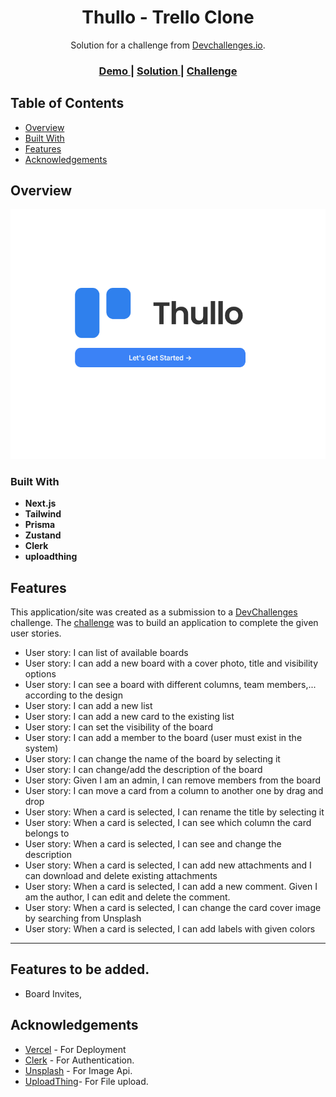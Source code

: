 <h1 align="center">Thullo - Trello Clone</h1>

<div align="center">
   Solution for a challenge from  <a href="http://devchallenges.io" target="_blank">Devchallenges.io</a>.
</div>

<div align="center">
  <h3>
    <a href="https://thullo-fawn.vercel.app" target="_blank">
      Demo
    </a>
    <span> | </span>
    <a href="#" target="_blank">
      Solution
    </a>
    <span> | </span>
    <a href="https://legacy.devchallenges.io/challenges/wP0LbGgEeKhpFHUpPpDh" target="_blank">
      Challenge
    </a>
  </h3>
</div>

<!-- TABLE OF CONTENTS -->

## Table of Contents

- [Overview](#overview)
- [Built With](#built-with)
- [Features](#features)
- [Acknowledgements](#acknowledgements)

<!-- OVERVIEW -->

## Overview

![screenshot](./public/images/Screenshot.png)

### Built With

<!-- This section should list any major frameworks that you built your project using. Here are a few examples.-->

- **Next.js**
- **Tailwind**
- **Prisma**
- **Zustand**
- **Clerk**
- **uploadthing**

## Features

<!-- List the features of your application or follow the template. Don't share the figma file here :) -->

This application/site was created as a submission to a [DevChallenges](https://devchallenges.io/challenges) challenge. The [challenge](https://devchallenges.io/challenges/wBunSb7FPrIepJZAg0sY) was to build an application to complete the given user stories.

- User story: I can list of available boards
- User story: I can add a new board with a cover photo, title and visibility options
- User story: I can see a board with different columns, team members,... according to the design
- User story: I can add a new list
- User story: I can add a new card to the existing list
- User story: I can set the visibility of the board
- User story: I can add a member to the board (user must exist in the system)
- User story: I can change the name of the board by selecting it
- User story: I can change/add the description of the board
- User story: Given I am an admin, I can remove members from the board
- User story: I can move a card from a column to another one by drag and drop
- User story: When a card is selected, I can rename the title by selecting it
- User story: When a card is selected, I can see which column the card belongs to
- User story: When a card is selected, I can see and change the description
- User story: When a card is selected, I can add new attachments and I can download and delete existing attachments
- User story: When a card is selected, I can add a new comment. Given I am the author, I can edit and delete the comment.
- User story: When a card is selected, I can change the card cover image by searching from Unsplash
- User story: When a card is selected, I can add labels with given colors

---

## Features to be added.

- Board Invites,

## Acknowledgements

- [Vercel](https://vercel.com) - For Deployment
- [Clerk](https://clerk.com) - For Authentication.
- [Unsplash](https://unsplash.com/) - For Image Api.
- [UploadThing](https://uploadthing.com/)- For File upload.
